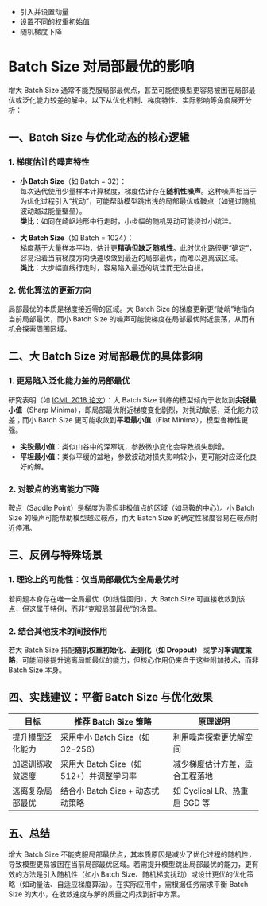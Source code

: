 - 引入并设置动量
- 设置不同的权重初始值
- 随机梯度下降

# Batch Size 对局部最优的影响

增大 Batch Size 通常不能克服局部最优点，甚至可能使模型更容易被困在局部最优或泛化能力较差的解中。以下从优化机制、梯度特性、实际影响等角度展开分析：

## 一、Batch Size 与优化动态的核心逻辑

### 1. 梯度估计的噪声特性
- **小 Batch Size**（如 Batch = 32）：  
  每次迭代使用少量样本计算梯度，梯度估计存在**随机性噪声**。这种噪声相当于为优化过程引入“扰动”，可能帮助模型跳出浅的局部最优或鞍点（如通过随机波动越过能量壁垒）。  
  **类比**：如同在崎岖地形中行走时，小步幅的随机晃动可能绕过小坑洼。

- **大 Batch Size**（如 Batch = 1024）：  
  梯度基于大量样本平均，估计更**精确但缺乏随机性**。此时优化路径更“确定”，容易沿着当前梯度方向快速收敛到最近的局部最优，而难以逃离该区域。  
  **类比**：大步幅直线行走时，容易陷入最近的坑洼而无法自拔。

### 2. 优化算法的更新方向
局部最优的本质是梯度接近零的区域。大 Batch Size 的梯度更新更“陡峭”地指向当前局部最优，而小 Batch Size 的噪声可能使梯度在局部最优附近震荡，从而有机会探索周围区域。

## 二、大 Batch Size 对局部最优的具体影响

### 1. 更易陷入泛化能力差的局部最优
研究表明（如 [ICML 2018 论文](https://arxiv.org/abs/1804.08838)）：大 Batch Size 训练的模型倾向于收敛到**尖锐最小值**（Sharp Minima），即局部最优附近梯度变化剧烈，对扰动敏感，泛化能力较差；而小 Batch Size 更可能收敛到**平坦最小值**（Flat Minima），模型鲁棒性更强。
- **尖锐最小值**：类似山谷中的深窄坑，参数微小变化会导致损失剧增。
- **平坦最小值**：类似平缓的盆地，参数波动对损失影响较小，更可能对应泛化良好的解。

### 2. 对鞍点的逃离能力下降
鞍点（Saddle Point）是梯度为零但非极值点的区域（如马鞍的中心）。小 Batch Size 的噪声可能帮助模型越过鞍点，而大 Batch Size 的确定性梯度容易在鞍点附近停滞。

## 三、反例与特殊场景

### 1. 理论上的可能性：仅当局部最优为全局最优时
若问题本身存在唯一全局最优（如线性回归），大 Batch Size 可直接收敛到该点，但这属于特例，而非“克服局部最优”的场景。

### 2. 结合其他技术的间接作用
若大 Batch Size 搭配**随机权重初始化**、**正则化（如 Dropout）** 或**学习率调度策略**，可能间接提升逃离局部最优的能力，但核心作用仍来自于这些附加技术，而非 Batch Size 本身。

## 四、实践建议：平衡 Batch Size 与优化效果

| 目标                | 推荐 Batch Size 策略                | 原理说明                          |
|---------------------|-------------------------------------|-----------------------------------|
| 提升模型泛化能力    | 采用中小 Batch Size（如 32-256）     | 利用噪声探索更优解空间            |
| 加速训练收敛速度    | 采用大 Batch Size（如 512+）并调整学习率 | 减少梯度估计方差，适合工程落地    |
| 逃离复杂局部最优    | 结合小 Batch Size + 动态扰动策略      | 如 Cyclical LR、热重启 SGD 等     |

## 五、总结
增大 Batch Size 不能克服局部最优点，其本质原因是减少了优化过程的随机性，导致模型更易被困在当前局部最优区域。若需提升模型跳出局部最优的能力，更有效的方法是引入随机性（如小 Batch Size、随机梯度扰动）或设计更优的优化策略（如动量法、自适应梯度算法）。在实际应用中，需根据任务需求平衡 Batch Size 的大小，在收敛速度与解的质量之间找到折中方案。